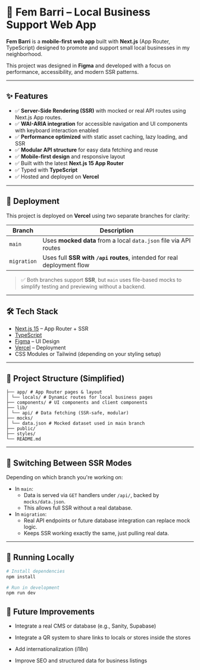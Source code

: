# 🌆 Fem Barri – Local Business Support Web App

**Fem Barri** is a **mobile-first web app** built with **Next.js** (App Router, TypeScript) designed to promote and support small local businesses in my neighborhood.

This project was designed in **Figma** and developed with a focus on performance, accessibility, and modern SSR patterns.

---

## ✨ Features

- ✅ **Server-Side Rendering (SSR)** with mocked or real API routes using Next.js App routes.
- ✅ **WAI-ARIA integration** for accessible navigation and UI components with keyboard interaction enabled
- ✅ **Performance optimized** with static asset caching, lazy loading, and SSR
- ✅ **Modular API structure** for easy data fetching and reuse
- ✅ **Mobile-first design** and responsive layout
- ✅ Built with the latest **Next.js 15 App Router**
- ✅ Typed with **TypeScript**
- ✅ Hosted and deployed on **Vercel**

---

## 🚀 Deployment

This project is deployed on **Vercel** using two separate branches for clarity:

| Branch        | Description                                                             |
|---------------|-------------------------------------------------------------------------|
| `main`        | Uses **mocked data** from a local `data.json` file via API routes       |
| `migration`   | Uses full **SSR with `/api` routes**, intended for real deployment flow |

> ✅ Both branches support **SSR**, but `main` uses file-based mocks to simplify testing and previewing without a backend.

---

## 🛠️ Tech Stack

- [Next.js 15](https://nextjs.org/) – App Router + SSR
- [TypeScript](https://www.typescriptlang.org/)
- [Figma](https://figma.com/) – UI Design
- [Vercel](https://vercel.com/) – Deployment
- CSS Modules or Tailwind (depending on your styling setup)

---

## 📁 Project Structure (Simplified)

````
├── app/ # App Router pages & layout
│ └── locals/ # Dynamic routes for local business pages
├── components/ # UI components and client components
├── lib/
│ └── api/ # Data fetching (SSR-safe, modular)
├── mocks/
│ └── data.json # Mocked dataset used in main branch
├── public/
├── styles/
└── README.md
`````

---

## 🔄 Switching Between SSR Modes

Depending on which branch you're working on:

- In `main`:
  - Data is served via `GET` handlers under `/api/`, backed by `mocks/data.json`.
  - This allows full SSR without a real database.
- In `migration`:
  - Real API endpoints or future database integration can replace mock logic.
  - Keeps SSR working exactly the same, just pulling real data.

---

## 🧪 Running Locally

```bash
# Install dependencies
npm install

# Run in development
npm run dev

````

## 🧼 Future Improvements


- Integrate a real CMS or database (e.g., Sanity, Supabase)

- Integrate a QR system to share links to locals or stores inside the stores

- Add internationalization (i18n)

- Improve SEO and structured data for business listings